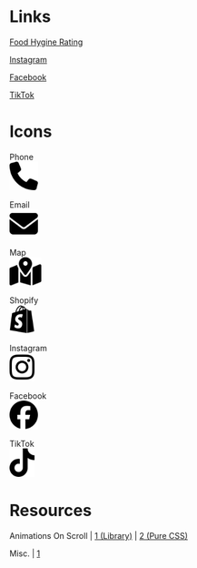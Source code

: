 # Links

[Food Hygine Rating](https://ratings.food.gov.uk/business/1649217/the-tipsy-beekeeper)  

[Instagram](https://www.instagram.com/the.tipsy.beekeeper/)  

[Facebook](https://www.facebook.com/p/The-Tipsy-Beekeeper-100083310604026/)  

[TikTok](https://www.tiktok.com/@the.tipsy.beekeeper)  


# Icons

Phone  
<img src="./icons/phone.svg" alt="phone-svg" style="height: 50px;">


Email  
<img src="./icons/mail.svg" alt="mail-svg" style="height: 50px;">


Map  
<img src="./icons/map.svg" alt="map-svg" style="height: 50px;">


Shopify  
<img src="./icons/shopify.svg" alt="shopify-svg" style="height: 50px;">


Instagram  
<img src="./icons/instagram.svg" alt="instagram-svg" style="height: 50px;">


Facebook  
<img src="./icons/facebook.svg" alt="facebook-svg" style="height: 50px;">


TikTok  
<img src="./icons/tiktok.svg" alt="tiktok-svg" style="height: 50px;">


# Resources

Animations On Scroll | [1 (Library)](https://michalsnik.github.io/aos/) | [2 (Pure CSS)](https://css-tricks.com/books/greatest-css-tricks/scroll-animation/)  

Misc. | [1](https://dev.to/devsyedmohsin/22-useful-css-tips-and-tricks-every-developer-should-know-13c6)